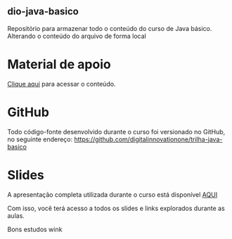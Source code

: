 ## dio-java-basico
Repositório para armazenar todo o conteúdo do curso de Java básico.
Alterando o conteúdo do arquivo de forma local

# Material de apoio
[Clique aqui](https://glysns.gitbook.io/java-basico/sintaxe/terminal-e-argumentos) para acessar o conteúdo.

# GitHub
Todo código-fonte desenvolvido durante o curso foi versionado no GitHub, no seguinte endereço:
https://github.com/digitalinnovationone/trilha-java-basico 

# Slides
A apresentação completa utilizada durante o curso está disponível [AQUI](https://docs.google.com/presentation/d/1UCNtQfyKPnei-1Xs_pVyku8CPEMXRPbc/edit#slide=id.p4)

Com isso, você terá acesso a todos os slides e links explorados durante as aulas.

Bons estudos wink
